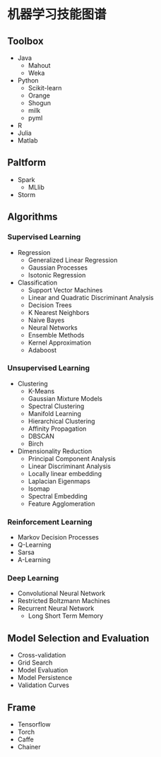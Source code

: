 # 机器学习技能图谱
## Toolbox
- Java
   * Mahout
   * Weka
- Python
   * Scikit-learn
   * Orange
   * Shogun
   * milk
   * pyml
- R
- Julia
- Matlab

## Paltform
- Spark
   * MLlib
- Storm

## Algorithms
### Supervised Learning
- Regression
   * Generalized Linear Regression
   * Gaussian Processes
   * Isotonic Regression
- Classification
   * Support Vector Machines
   * Linear and Quadratic Discriminant Analysis
   * Decision Trees
   * K Nearest Neighbors
   * Naive Bayes
   * Neural Networks
   * Ensemble Methods
   * Kernel Approximation
   * Adaboost

### Unsupervised Learning
- Clustering
   * K-Means
   * Gaussian Mixture Models
   * Spectral Clustering
   * Manifold Learning
   * Hierarchical Clustering
   * Affinity Propagation
   * DBSCAN
   * Birch
- Dimensionality Reduction
   * Principal Component Analysis
   * Linear Discriminant Analysis
   * Locally linear embedding
   * Laplacian Eigenmaps
   * Isomap
   * Spectral Embedding
   * Feature Agglomeration

### Reinforcement Learning
- Markov Decision Processes
- Q-Learning
- Sarsa
- A-Learning

### Deep Learning
- Convolutional Neural Network
- Restricted Boltzmann Machines
- Recurrent Neural Network
   * Long Short Term Memory
      
## Model Selection and Evaluation
- Cross-validation
- Grid Search
- Model Evaluation
- Model Persistence
- Validation Curves

## Frame
- Tensorflow
- Torch
- Caffe
- Chainer


